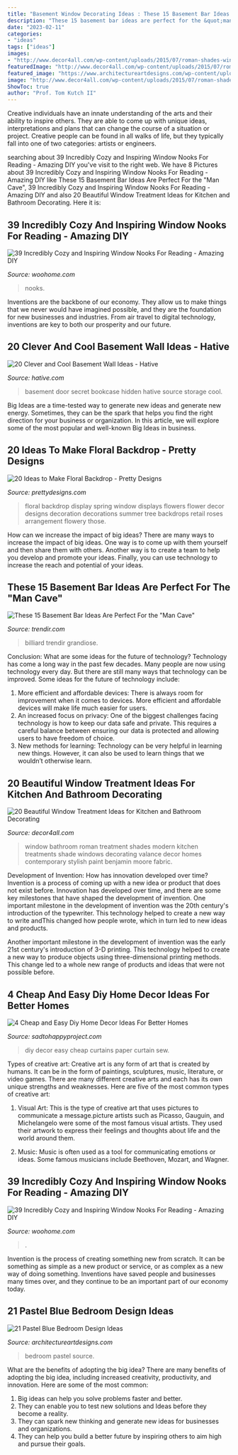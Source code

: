 ```yaml
---
title: "Basement Window Decorating Ideas : These 15 Basement Bar Ideas Are Perfect For The &quot;man Cave&quot;"
description: "These 15 basement bar ideas are perfect for the &quot;man cave&quot;"
date: "2023-02-11"
categories:
- "ideas"
tags: ["ideas"]
images:
- "http://www.decor4all.com/wp-content/uploads/2015/07/roman-shades-window-treatment-ideas-for-bathroom-decorating-1.jpg"
featuredImage: "http://www.decor4all.com/wp-content/uploads/2015/07/roman-shades-window-treatment-ideas-for-bathroom-decorating-1.jpg"
featured_image: "https://www.architectureartdesigns.com/wp-content/uploads/2015/05/1910-630x840.jpg"
image: "http://www.decor4all.com/wp-content/uploads/2015/07/roman-shades-window-treatment-ideas-for-bathroom-decorating-1.jpg"
ShowToc: true
author: "Prof. Tom Kutch II"
---
```



Creative individuals have an innate understanding of the arts and their ability to inspire others. They are able to come up with unique ideas, interpretations and plans that can change the course of a situation or project. Creative people can be found in all walks of life, but they typically fall into one of two categories: artists or engineers.

	

		
searching about 39 Incredibly Cozy and Inspiring Window Nooks For Reading - Amazing DIY you've visit to the right web. We have 8 Pictures about 39 Incredibly Cozy and Inspiring Window Nooks For Reading - Amazing DIY like These 15 Basement Bar Ideas Are Perfect For the &quot;Man Cave&quot;, 39 Incredibly Cozy and Inspiring Window Nooks For Reading - Amazing DIY and also 20 Beautiful Window Treatment Ideas for Kitchen and Bathroom Decorating. Here it is:
		
    
## 39 Incredibly Cozy And Inspiring Window Nooks For Reading - Amazing DIY

<img loading=lazy src="https://www.woohome.com/wp-content/uploads/2013/10/Inspiring-Window-Reading-Nook-15-2.jpg" onerror="this.onerror=null;this.src='https://tse1.mm.bing.net/th?id=OIP.qGn1BCW4pah80u4sPYk2twHaJ4&amp;pid=15.1';" alt="39 Incredibly Cozy and Inspiring Window Nooks For Reading - Amazing DIY">

_Source: woohome.com_

>nooks. 

	

Inventions are the backbone of our economy. They allow us to make things that we never would have imagined possible, and they are the foundation for new businesses and industries. From air travel to digital technology, inventions are key to both our prosperity and our future.

    
## 20 Clever And Cool Basement Wall Ideas - Hative

<img loading=lazy src="https://hative.com/wp-content/uploads/2014/05/basement-wall-ideas/2-secret-bookcase-door.jpg" onerror="this.onerror=null;this.src='https://tse1.mm.bing.net/th?id=OIP.m3PQnOQWs2APjJCyO4gy5wHaJ4&amp;pid=15.1';" alt="20 Clever and Cool Basement Wall Ideas - Hative">

_Source: hative.com_

>basement door secret bookcase hidden hative source storage cool. 

	

Big Ideas are a time-tested way to generate new ideas and generate new energy. Sometimes, they can be the spark that helps you find the right direction for your business or organization. In this article, we will explore some of the most popular and well-known Big Ideas in business.

    
## 20 Ideas To Make Floral Backdrop - Pretty Designs

<img loading=lazy src="http://www.prettydesigns.com/wp-content/uploads/2015/07/20-ideas-to-make-floral-backdrop8.jpg" onerror="this.onerror=null;this.src='https://tse3.mm.bing.net/th?id=OIP.JEzpeY9e4OuUtpWpAP6CpAHaLH&amp;pid=15.1';" alt="20 Ideas to Make Floral Backdrop - Pretty Designs">

_Source: prettydesigns.com_

>floral backdrop display spring window displays flowers flower decor designs decoration decorations summer tree backdrops retail roses arrangement flowery those. 

	

How can we increase the impact of big ideas?
There are many ways to increase the impact of big ideas. One way is to come up with them yourself and then share them with others. Another way is to create a team to help you develop and promote your ideas. Finally, you can use technology to increase the reach and potential of your ideas.

    
## These 15 Basement Bar Ideas Are Perfect For The &quot;Man Cave&quot;

<img loading=lazy src="https://cdn.trendir.com/wp-content/uploads/2017/08/grandiose-basement-bar-design.jpg" onerror="this.onerror=null;this.src='https://tse2.mm.bing.net/th?id=OIP.DE6aH6cabuoKsHWhcw1H-wHaFj&amp;pid=15.1';" alt="These 15 Basement Bar Ideas Are Perfect For the &quot;Man Cave&quot;">

_Source: trendir.com_

>billiard trendir grandiose. 

	

Conclusion: What are some ideas for the future of technology?
Technology has come a long way in the past few decades. Many people are now using technology every day. But there are still many ways that technology can be improved. Some ideas for the future of technology include: 
1) More efficient and affordable devices: There is always room for improvement when it comes to devices. More efficient and affordable devices will make life much easier for users. 
2) An increased focus on privacy: One of the biggest challenges facing technology is how to keep our data safe and private. This requires a careful balance between ensuring our data is protected and allowing users to have freedom of choice. 
3) New methods for learning: Technology can be very helpful in learning new things. However, it can also be used to learn things that we wouldn’t otherwise learn.

    
## 20 Beautiful Window Treatment Ideas For Kitchen And Bathroom Decorating

<img loading=lazy src="http://www.decor4all.com/wp-content/uploads/2015/07/roman-shades-window-treatment-ideas-for-bathroom-decorating-1.jpg" onerror="this.onerror=null;this.src='https://tse1.mm.bing.net/th?id=OIP.TYeHy_myf2BfXm8_7MYiygAAAA&amp;pid=15.1';" alt="20 Beautiful Window Treatment Ideas for Kitchen and Bathroom Decorating">

_Source: decor4all.com_

>window bathroom roman treatment shades modern kitchen treatments shade windows decorating valance decor homes contemporary stylish paint benjamin moore fabric. 

	

Development of Invention: How has innovation developed over time?
Invention is a process of coming up with a new idea or product that does not exist before. Innovation has developed over time, and there are some key milestones that have shaped the development of invention. 
One important milestone in the development of invention was the 20th century's introduction of the typewriter. This technology helped to create a new way to write andThis changed how people wrote, which in turn led to new ideas and products. 

Another important milestone in the development of invention was the early 21st century's introduction of 3-D printing. This technology helped to create a new way to produce objects using three-dimensional printing methods. This change led to a whole new range of products and ideas that were not possible before.

    
## 4 Cheap And Easy Diy Home Decor Ideas For Better Homes

<img loading=lazy src="https://sadtohappyproject.com/wp-content/uploads/2015/01/how-to-make-no-sew-curtains-out-of-sheets.jpg" onerror="this.onerror=null;this.src='https://tse1.mm.bing.net/th?id=OIP.Ge-sjIBomUzGjLC-wH9ZIwHaKv&amp;pid=15.1';" alt="4 Cheap and Easy Diy Home Decor Ideas For Better Homes">

_Source: sadtohappyproject.com_

>diy decor easy cheap curtains paper curtain sew. 

	

Types of creative art:
Creative art is any form of art that is created by humans. It can be in the form of paintings, sculptures, music, literature, or video games. There are many different creative arts and each has its own unique strengths and weaknesses. Here are five of the most common types of creative art:
1. Visual Art: This is the type of creative art that uses pictures to communicate a message.picture artists such as Picasso, Gauguin, and Michelangelo were some of the most famous visual artists. They used their artwork to express their feelings and thoughts about life and the world around them.

2. Music: Music is often used as a tool for communicating emotions or ideas. Some famous musicians include Beethoven, Mozart, and Wagner.

    
## 39 Incredibly Cozy And Inspiring Window Nooks For Reading - Amazing DIY

<img loading=lazy src="https://www.woohome.com/wp-content/uploads/2013/10/Inspiring-Window-Reading-Nook-8.jpg" onerror="this.onerror=null;this.src='https://tse4.mm.bing.net/th?id=OIP.Nfv4Kq5j0WCg7ihmVQDJzgHaJ5&amp;pid=15.1';" alt="39 Incredibly Cozy and Inspiring Window Nooks For Reading - Amazing DIY">

_Source: woohome.com_

>. 

	

Invention is the process of creating something new from scratch. It can be something as simple as a new product or service, or as complex as a new way of doing something. Inventions have saved people and businesses many times over, and they continue to be an important part of our economy today.

    
## 21 Pastel Blue Bedroom Design Ideas

<img loading=lazy src="https://www.architectureartdesigns.com/wp-content/uploads/2015/05/1910-630x840.jpg" onerror="this.onerror=null;this.src='https://tse4.mm.bing.net/th?id=OIP.BL2dCL-65xi1GIp7rN_o4AHaJ4&amp;pid=15.1';" alt="21 Pastel Blue Bedroom Design Ideas">

_Source: architectureartdesigns.com_

>bedroom pastel source. 

	

What are the benefits of adopting the big idea?
There are many benefits of adopting the big idea, including increased creativity, productivity, and innovation. Here are some of the most common: 
1. Big ideas can help you solve problems faster and better.
2. They can enable you to test new solutions and Ideas before they become a reality. 
3. They can spark new thinking and generate new ideas for businesses and organizations. 
4. They can help you build a better future by inspiring others to aim high and pursue their goals.

